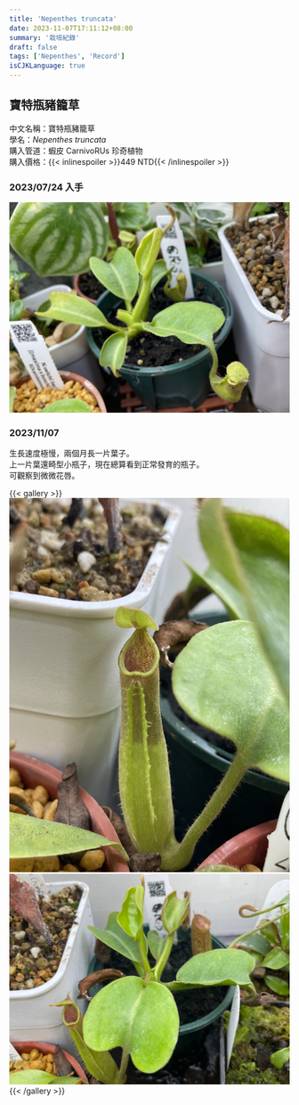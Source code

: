 ```yaml
---
title: 'Nepenthes truncata'
date: 2023-11-07T17:11:12+08:00
summary: '栽培紀錄'
draft: false
tags: ['Nepenthes', 'Record']
isCJKLanguage: true
---
```


## 寶特瓶豬籠草

中文名稱：寶特瓶豬籠草  
學名：*Nepenthes truncata*  
購入管道：蝦皮 CarnivoRUs 珍奇植物  
購入價格：{{< inlinespoiler >}}449 NTD{{< /inlinespoiler >}}  

### 2023/07/24 入手

![2023-07-24](./images/2023-07-24.jpg)

### 2023/11/07

生長速度極慢，兩個月長一片葉子。  
上一片葉還畸型小瓶子，現在總算看到正常發育的瓶子。  
可觀察到微微花唇。  

{{< gallery >}}
<img src="./images/2023-11-07(1).jpg" class="grid-w50">
<img src="./images/2023-11-07(2).jpg" class="grid-w50">
{{< /gallery >}}
